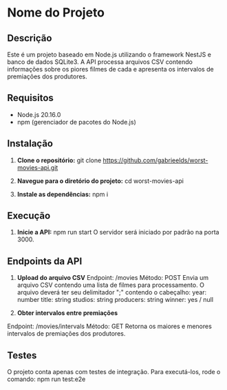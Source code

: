 # Nome do Projeto

## Descrição

Este é um projeto baseado em Node.js utilizando o framework NestJS e banco de dados SQLite3. A API processa arquivos CSV contendo informações sobre os piores filmes de cada e apresenta os intervalos de premiações dos produtores.

## Requisitos

- Node.js 20.16.0
- npm (gerenciador de pacotes do Node.js)

## Instalação

1. **Clone o repositório:**
   git clone https://github.com/gabrieelds/worst-movies-api.git

2. **Navegue para o diretório do projeto:**
  cd worst-movies-api

3. **Instale as dependências:**
  npm i

## Execução

1. **Inicie a API:**
  npm run start
  O servidor será iniciado por padrão na porta 3000.

## Endpoints da API

1. **Upload do arquivo CSV**
  Endpoint: /movies
  Método: POST
  Envia um arquivo CSV contendo uma lista de filmes para processamento.
  O arquivo deverá ter seu delimitador ";" contendo o cabeçalho:
    year: number
    title: string
    studios: string
    producers: string
    winner: yes / null

2. **Obter intervalos entre premiações**

  Endpoint: /movies/intervals
  Método: GET
  Retorna os maiores e menores intervalos de premiações dos produtores.

## Testes

  O projeto conta apenas com testes de integração. Para executá-los, rode o comando:
  npm run test:e2e
